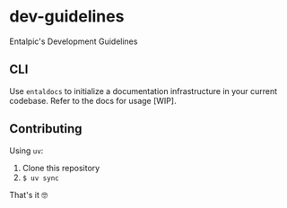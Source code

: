 # dev-guidelines

Entalpic's Development Guidelines

## CLI

Use `entaldocs` to initialize a documentation infrastructure in your current codebase. Refer to the docs for usage [WIP].

## Contributing

Using `uv`:

1. Clone this repository
2. `$ uv sync`

That's it 🤓
